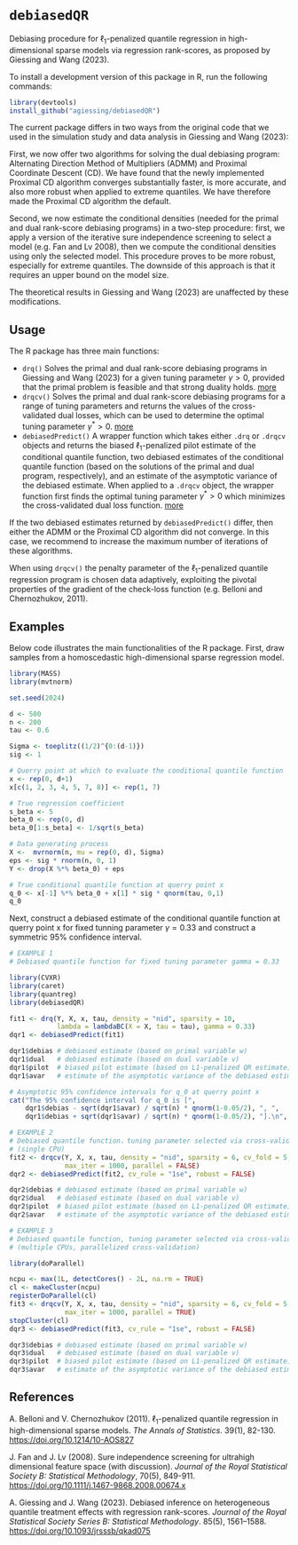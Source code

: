 # ``debiasedQR``

Debiasing procedure for $\ell_1$-penalized quantile regression in high-dimensional sparse models via regression rank-scores, as proposed by Giessing and Wang (2023).

To install a development version of this package in R, run the following commands:

```R
library(devtools)
install_github("agiessing/debiasedQR")
```
The current package differs in two ways from the original code that we used in the simulation study and data analysis in Giessing and Wang (2023):

First, we now offer two algorithms for solving the dual debiasing program: Alternating Direction Method of Multipliers (ADMM) and Proximal Coordinate Descent (CD). We have found that the newly implemented Proximal CD algorithm converges substantially faster, is more accurate, and also more robust when applied to extreme quantiles. We have therefore made the Proximal CD algorithm the default.

Second, we now estimate the conditional densities (needed for the primal and dual rank-score debiasing programs) in a two-step procedure: first, we apply a version of the iterative sure independence screening to select a model (e.g. Fan and Lv 2008), then we compute the conditional densities using only the selected model. This procedure proves to be more robust, especially for extreme quantiles. The downside of this approach is that it requires an upper bound on the model size.

The theoretical results in Giessing and Wang (2023) are unaffected by these modifications.

## Usage
The R package has three main functions: 

- ``drq()`` Solves the primal and dual rank-score debiasing programs in Giessing and Wang (2023) for a given tuning parameter $\gamma > 0$, provided that the primal problem is feasible and that strong duality holds. [more](https://github.com/agiessing/debiasedQR/blob/main/R/DebiasProg.R)
- ``drqcv()`` Solves the primal and dual rank-score debiasing programs for a range of tuning parameters and returns the values of the cross-validated dual losses, which can be used to determine the optimal tuning parameter $\gamma^* > 0$. [more](https://github.com/agiessing/debiasedQR/blob/main/R/DebiasProgCV.R) 
- ``debiasedPredict()`` A wrapper function which takes either `.drq` or `.drqcv` objects and returns the biased $\ell_1$-penalized pilot estimate of the conditional quantile function, two debiased estimates of the conditional quantile function (based on the solutions of the primal and dual program, respectively), and an estimate of the asymptotic variance of the debiased estimate. When applied to a `.drqcv` object, the wrapper function first finds the optimal tuning parameter $\gamma^* > 0$ which minimizes the cross-validated dual loss function. [more](https://github.com/agiessing/debiasedQR/blob/main/R/DebiasedPredict.R)

If the two debiased estimates returned by `debiasedPredict()` differ, then either the ADMM or the Proximal CD algorithm did not converge. In this case, we recommend to increase the maximum number of iterations of these algorithms.

When using `drqcv()` the penalty parameter of the $\ell_1$-penalized quantile regression program is chosen data adaptively, exploiting the pivotal properties of the gradient of the check-loss function (e.g. Belloni and Chernozhukov, 2011).

## Examples

Below code illustrates the main functionalities of the R package. First, draw samples from a homoscedastic high-dimensional sparse regression model.

```R
library(MASS)
library(mvtnorm)

set.seed(2024)

d <- 500
n <- 200
tau <- 0.6

Sigma <- toeplitz((1/2)^{0:(d-1)})
sig <- 1

# Querry point at which to evaluate the conditional quantile function
x <- rep(0, d+1)
x[c(1, 2, 3, 4, 5, 7, 8)] <- rep(1, 7)

# True regression coefficient
s_beta <- 5
beta_0 <- rep(0, d)
beta_0[1:s_beta] <- 1/sqrt(s_beta)

# Data generating process
X <-  mvrnorm(n, mu = rep(0, d), Sigma)
eps <- sig * rnorm(n, 0, 1)
Y <- drop(X %*% beta_0) + eps

# True conditional quantile function at querry point x
q_0 <- x[-1] %*% beta_0 + x[1] * sig * qnorm(tau, 0,1)
q_0
```

Next, construct a debiased estimate of the conditional quantile function at querry point x for fixed tunning parameter $\gamma = 0.33$ and construct a symmetric $95\%$ confidence interval.

```R
# EXAMPLE 1
# Debiased quantile function for fixed tuning parameter gamma = 0.33

library(CVXR)
library(caret)
library(quantreg)
library(debiasedQR)

fit1 <- drq(Y, X, x, tau, density = "nid", sparsity = 10,
            lambda = lambdaBC(X = X, tau = tau), gamma = 0.33)
dqr1 <- debiasedPredict(fit1)

dqr1$debias # debiased estimate (based on primal variable w)
dqr1$dual   # debiased estimate (based on dual variable v)
dqr1$pilot  # biased pilot estimate (based on L1-penalized QR estimate)
dqr1$avar   # estimate of the asymptotic variance of the debiased estimate

# Asymptotic 95% confidence intervals for q_0 at querry point x
cat("The 95% confidence interval for q_0 is [",
    dqr1$debias - sqrt(dqr1$avar) / sqrt(n) * qnorm(1-0.05/2), ", ",
    dqr1$debias + sqrt(dqr1$avar) / sqrt(n) * qnorm(1-0.05/2), "].\n", sep = "")
```


```R
# EXAMPLE 2
# Debiased quantile function，tuning parameter selected via cross-validation
# (single CPU)
fit2 <- drqcv(Y, X, x, tau, density = "nid", sparsity = 6, cv_fold = 5,
              max_iter = 1000, parallel = FALSE)
dqr2 <- debiasedPredict(fit2, cv_rule = "1se", robust = FALSE)

dqr2$debias # debiased estimate (based on primal variable w)
dqr2$dual   # debiased estimate (based on dual variable v)
dqr2$pilot  # biased pilot estimate (based on L1-penalized QR estimate)
dqr2$avar   # estimate of the asymptotic variance of the debiased estimate

# EXAMPLE 3
# Debiased quantile function, tuning parameter selected via cross-validation
# (multiple CPUs, parallelized cross-validation)

library(doParallel)

ncpu <- max(1L, detectCores() - 2L, na.rm = TRUE)
cl <- makeCluster(ncpu)
registerDoParallel(cl)
fit3 <- drqcv(Y, X, x, tau, density = "nid", sparsity = 6, cv_fold = 5,
              max_iter = 1000, parallel = TRUE)
stopCluster(cl)
dqr3 <- debiasedPredict(fit3, cv_rule = "1se", robust = FALSE)

dqr3$debias # debiased estimate (based on primal variable w)
dqr3$dual   # debiased estimate (based on dual variable v)
dqr3$pilot  # biased pilot estimate (based on L1-penalized QR estimate)
dqr3$avar   # estimate of the asymptotic variance of the debiased estimate
```

References
--------
</a> A. Belloni and V. Chernozhukov (2011). $\ell_1$-penalized quantile regression in high-dimensional sparse models. *The Annals of Statistics*. 39(1), 82-130. https://doi.org/10.1214/10-AOS827

</a> J. Fan and J. Lv (2008). Sure independence screening for ultrahigh dimensional feature space (with discussion). *Journal of the Royal Statistical Society B: Statistical Methodology*, 70(5), 849-911. https://doi.org/10.1111/j.1467-9868.2008.00674.x

</a> A. Giessing and J. Wang (2023). Debiased inference on heterogeneous quantile treatment effects with regression rank-scores. *Journal of the Royal Statistical Society Series B: Statistical Methodology*. 85(5), 1561–1588. https://doi.org/10.1093/jrsssb/qkad075



